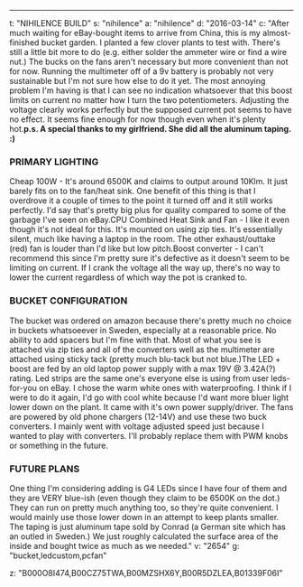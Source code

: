 ---
t: "NIHILENCE BUILD"
s: "nihilence"
a: "nihilence"
d: "2016-03-14"
c: "After much waiting for eBay-bought items to arrive from China, this is my almost-finished bucket garden. I planted a few clover plants to test with. There's still a little bit more to do (e.g. either solder the ammeter wire or find a wire nut.) The bucks on the fans aren't necessary but more convenient than not for now. Running the multimeter off of a 9v battery is probably not very sustainable but I'm not sure how else to do it yet. The most annoying problem I'm having is that I can see no indication whatsoever that this boost limits on current no matter how I turn the two potentiometers. Adjusting the voltage clearly works perfectly but the supposed current pot seems to have no effect. It seems fine enough for now though even when it's plenty hot.<strong>p.s. A special thanks to my girlfriend. She did all the aluminum taping. :)</strong><h3>PRIMARY LIGHTING</h3>Cheap 100W - It's around 6500K and claims to output around 10Klm. It just barely fits on to the fan/heat sink. One benefit of this thing is that I overdrove it a couple of times to the point it turned off and it still works perfectly. I'd say that's pretty big plus for quality compared to some of the garbage I've seen on eBay.CPU Combined Heat Sink and Fan - I like it even though it's not ideal for this. It's mounted on using zip ties. It's essentially silent, much like having a laptop in the room. The other exhaust/outtake (red) fan is louder than I'd like but low pitch.Boost converter - I can't recommend this since I'm pretty sure it's defective as it doesn't seem to be limiting on current. If I crank the voltage all the way up, there's no way to lower the current regardless of which way the pot is cranked to.<h3>BUCKET CONFIGURATION</h3>The bucket was ordered on amazon because there's pretty much no choice in buckets whatsoeever in Sweden, especially at a reasonable price. No ability to add spacers but I'm fine with that. Most of what you see is attached via zip ties and all of the converters well as the multimeter are attached using sticky tack (pretty much blu-tack but not blue.)The LED + boost are fed by an old laptop power supply with a max 19V @ 3.42A(?) rating. Led strips are the same one's everyone else is using from user leds-for-you on eBay. I chose the warm white ones with waterproofing. I think if I were to do it again, I'd go with cool white because I'd want more bluer light lower down on the plant. It came with it's own power supply/driver. The fans are powered by old phone chargers (12-14V) and use these two buck converters. I mainly went with voltage adjusted speed just because I wanted to play with converters. I'll probably replace them with PWM knobs or something in the future.<h3>FUTURE PLANS</h3>One thing I'm considering adding is G4 LEDs since I have four of them and they are VERY blue-ish (even though they claim to be 6500K on the dot.) They can run on pretty much anything too, so they're quite convenient. I would mainly use those lower down in an attempt to keep plants smaller. The taping is just aluminum tape sold by Conrad (a German site which has an outled in Sweden.) We just roughly calculated the surface area of the inside and bought twice as much as we needed."
v: "2654"
g: "bucket,ledcustom,pcfan"

z: "B000O8I474,B00CZ75TWA,B00MZSHX6Y,B00R5DZLEA,B01339F06I"
